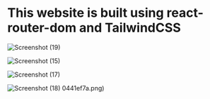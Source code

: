 # This website is built using react-router-dom and TailwindCSS
![Screenshot (19)](https://user-images.githubusercontent.com/119747143/224506688-db4d2743-bdfb-4bf9-b157-038072c00df2.png)

![Screenshot (15)](https://user-images.githubusercontent.com/119747143/224506890-6b53b101-b6e9-4436-9514-0c87368ef7a7.png)

![Screenshot (17)](https://user-images.githubusercontent.com/119747143/224506899-3aeb97ba-79fd-4e31-af2d-2e30ed95af76.png)

![Screenshot (18)](https://user-images.githubusercontent.com/119747143/224506906-2ea9bdd4-94d7-4284-b94e-e03f0e7083c4.png)
0441ef7a.png)




